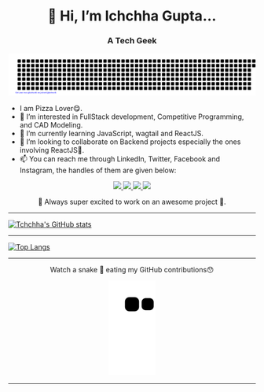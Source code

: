 <h1 align="center">👋 Hi, I’m Ichchha Gupta...</h1>
<h3 align = "center">A Tech Geek</h3>
<!--- ########################################################### Gitart Work ###############################################################--->

<div align = "center">
  <img src = "https://github.com/coded15/coded15/blob/main/gitartwork.svg" alt = "gitart-work" />
</div>

<!--- ########################################################### Gitart Work End###############################################################--->

<ul>
  <li>I am Pizza Lover😋.</li>
  <li>👀 I’m interested in FullStack development, Competitive Programming, and CAD Modeling.</li>
  <li>🌱 I’m currently learning JavaScript, wagtail and ReactJS.</li>
  <li>💞️ I’m looking to collaborate on Backend projects especially the ones involving ReactJS🤩.</li>
  <li>📫 You can reach me through LinkedIn, Twitter, Facebook and Instagram, the handles of them are given below:</li>
</ul>

<!--- ########################################################### Social Handles ###############################################################--->

<p align="center" dir="auto">
  <a href="https://www.instagram.com/ichchha._.gupta/" rel="nofollow">
    <img
      src="https://img.shields.io/badge/Instagram-E4405F?style=for-the-badge&logo=instagram&logoColor=white"
    />
  </a>
  <a href="https://twitter.com/IchchhaGupta7" rel="nofollow">
    <img
      src="https://img.shields.io/badge/Twitter-1DA1F2?style=for-the-badge&logo=twitter&logoColor=white"
    />
  </a>
  <a href="https://www.facebook.com/ichchha.gupta.543" rel="nofollow">
    <img
      src="https://img.shields.io/badge/Facebook-1877F2?style=for-the-badge&logo=facebook&logoColor=white"
    />
  </a>
  <a href="https://www.linkedin.com/in/ichchha-gupta-361b99204/" rel="nofollow">
    <img
      src="https://img.shields.io/badge/LinkedIn-0077B5?style=for-the-badge&logo=linkedin&logoColor=white"
    />
  </a>
</p>

<!--- ########################################################### Social Handles End ###############################################################--->

<p align = "center"> 🤩 Always super excited to work on an awesome project 🤩.</p>
<hr/>

<!--- ########################################################### GitHub Stats ###############################################################--->

[![Tchchha's GitHub stats](https://github-readme-stats.vercel.app/api?username=coded15&theme=vision-friendly-dark)](https://github.com/coded15/github-readme-stats)
<hr/>

<!--- ########################################################### GitHub Stats End ###############################################################--->

<!--- ########################################################### Top Language Card ###############################################################--->

[![Top Langs](https://github-readme-stats.vercel.app/api/top-langs/?username=coded15&theme=bear)](https://github.com/coded15/github-readme-stats)
<hr/>

<!--- ########################################################### Top Language Card End ###############################################################--->

<!--- ########################################## Snake Section ###############################################################--->

<div  align = "center">
  <p>Watch a snake 🐍 eating my GitHub contributions😯</p>
  <img src="https://github.com/coded15/coded15/blob/output/github-contribution-grid-snake.svg" alt = "snake-svg"/>
</div>
<hr/>

<!--- ########################################## Snake Section End ###############################################################--->

<!---
coded15/coded15 is a ✨ special ✨ repository because its `README.md` (this file) appears on your GitHub profile.
You can click the Preview link to take a look at your changes.
--->
